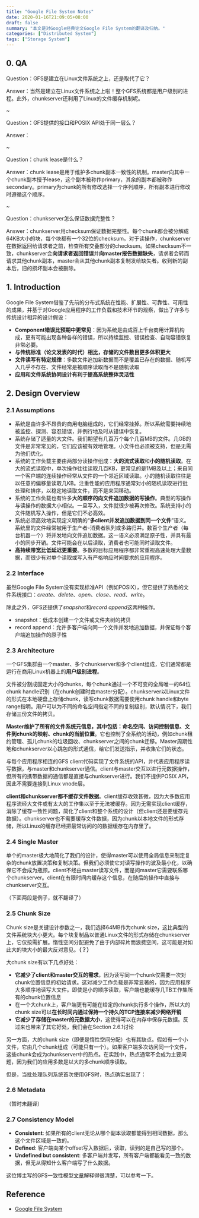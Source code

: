 ```yaml
---
title: "Google File System Notes"
date: 2020-01-16T21:09:05+08:00
draft: false
summary: "本文是对Google经典论文Google File System的翻译及归纳。"
categories: ["Distributed System"]
tags: ["Storage System"]
---
```


## 0. QA

Question：GFS是建立在Linux文件系统之上，还是取代了它？

Answer：当然是建立在Linux文件系统之上啦！整个GFS系统都是用户级别的进程。此外，chunkserver还利用了Linux的文件缓存机制呢。

~

Question：GFS提供的接口和POSIX API处于同一层么？

Answer：

~

Question：chunk lease是什么？

Answer：chunk lease是用于维护多chunk副本一致性的机制。master向其中一个chunk副本授予lease，这个副本被称作primary，其余的副本都被称作secondary。primary为chunk的所有修改选择一个序列顺序，所有副本进行修改时遵循这个顺序。

~

Question：chunkserver怎么保证数据完整性？

Answer：chunkserver用checksum保证数据完整性。每个chunk都会被分解成64KB大小的块，每个块都有一个32位的checksum。对于读操作，chunkserver在数据返回给请求者之前，检查所有交叠部分的checksum。如果checksum不一致，chunkserver会**向请求者返回错误**并**向master报告数据缺失**，请求者会转而请求其他chunk副本，master会从其他chunk副本复制发给缺失者。收到新的副本后，旧的损坏副本会被删除。

## 1. Introduction

Google File System借鉴了先前的分布式系统在性能、扩展性、可靠性、可用性的成果，并基于对Google应用程序的工作负载和技术环节的观察，做出了许多与传统设计相异的设计假设：

* **Component错误比预期中更常见**：因为系统是由成百上千台商用计算机构成，更有可能出现各种各样的错误，所以持续监控、错误检查、自动容错恢复非常必要。
* **与传统标准（论文发表的时代）相比，存储的文件数目更多体积更大**
* **文件读写有特定规律**：多数文件追加新数据而不是覆盖已存在的数据、随机写入几乎不存在、文件经常是被顺序读取而不是随机读取
* **应用和文件系统协同设计有利于提高系统整体灵活性**

## 2. Design Overview

### 2.1 Assumptions

* 系统是由许多不昂贵的商用电脑组成的，它们经常挂掉。所以系统需要持续地被监控、探测、容忍错误，并例行地及时从错误中恢复。
* 系统存储了适量的大文件。我们期望有几百万个每个几百MB的文件。几GB的文件是非常常见的，它们应该被有效地管理。小文件也必须被支持，但是无需为他们优化。
* 系统的工作负载主要由两部分读操作组成：**大的流式读取**和**小的随机读取**。在大的流式读取中，单次操作往往读取几百KB，更常见的是1MB及以上；来自同一个客户端的连续操作经常从文件的一个邻近区域读取。小的随机读取往往是以任意的偏移量读取几KB。注重性能的应用程序通常对小的随机读取进行批处理和排序，以稳定地读取文件，而不是来回移动。
* 系统的工作负载也有许多**大的顺序的向文件追加数据的写操作**。典型的写操作与读操作的数据大小相似。一旦写入，文件就很少被再次修改。系统支持小的文件随机写入操作，但是它们不必高效。
* 系统必须高效地实现定义明确的“**多client并发追加数据到同一个文件**”语义。系统里的文件经常被用于生产者-消费者队列或多路归并。数百个生产者（每台机器一个）将并发地向文件追加数据。这一语义必须满足原子性，并具有最小的同步开销。文件可能会在以后读取，消费者也可能同时读取文件。
* **高持续带宽比低延迟更重要**。多数的目标应用程序都非常重视高速处理大量数据，而很少有对单个读取或写入有严格响应时间要求的应用程序。

### 2.2 Interface

虽然Google File System没有实现标准API（例如POSIX），但它提供了熟悉的文件系统接口：*create*、*delete*、*open*、*close*、*read*、*write*。

除此之外，GFS还提供了*snapshot*和*record append*这两种操作。

* snapshot：低成本创建一个文件或文件夹树的拷贝
* record append：允许多客户端向同一个文件并发地追加数据，并保证每个客户端追加操作的原子性

### 2.3 Architecture

一个GFS集群由一个master、多个chunkserver和多个client组成，它们通常都是运行在商用Linux机器上的**用户级别进程**。

文件被分割成固定大小的chunks，每个chunk通过一个不可变的全局唯一的64位chunk handle识别（在chunk创建时由master分配）。chunkserver以Linux文件的形式在本地硬盘上存储chunk，读写chunk数据需要使用chunk handle和byte range指明。用户可以为不同的命名空间指定不同的复制级别，默认情况下，我们存储三份文件的拷贝。

**Master维护了所有的文件系统元信息，其中包括：命名空间、访问控制信息、文件到chunk的映射、chunk的当前位置**。它也控制了全系统的活动，例如chunk租约管理、孤儿chunk的垃圾回收、chunkserver之间的chunk迁移。Master周期性地和chunkserver以心跳包的形式通信，给它们发送指示，并收集它们的状态。

与每个应用程序相连的GFS client代码实现了文件系统的API，并代表应用程序读写数据，与master和chunkserver通信。client与master交互以进行元数据操作，但所有的携带数据的通信都是直接与chunkserver进行。我们不提供POSIX API，因此不需要连接到Linux vnode层。

**client和chunkserver都不缓存文件数据**。client缓存收效甚微，因为大多数应用程序流经大文件或有太大的工作集以至于无法被缓存。因为无需实现client缓存，消除了缓存一致性问题，简化了client和整个系统的设计（但client还是要缓存元数据）。chunkserver也不需要缓存文件数据，因为chunk以本地文件的形式存储，所以Linux的缓存已经把最常访问的的数据缓存在内存里了。

### 2.4 Single Master

单个的master极大地简化了我们的设计，使得master可以使用全局信息来制定复杂的chunk放置决策和复制决策。但我们必须使它对读写操作的波及最小化，以确保它不会成为瓶颈。client不经由master读写文件，而是问master它需要联系哪个chunkserver。client在有限时间内缓存这个信息，在随后的操作中直接与chunkserver交互。

（下面两段是例子，就不翻译了）

### 2.5 Chunk Size

Chunk size是关键设计参数之一，我们选择64MB作为chunk size，这比典型的文件系统块大小更大。每个块复制品以普通Linux文件的形式存储在chunkserver上，它仅按需扩展。惰性空间分配避免了由于内部碎片而浪费空间，这可能是对如此大的块大小的最大反对意见。**（？）**

大chunk size有以下几点好处：

* **它减少了client和master交互的需求**，因为读写同一个chunk仅需要一次对chunk位置信息的初始请求。这对减少工作负载是非常显著的，因为应用程序大多顺序地读写大文件。即使是小的顺序读取，客户端也能缓存几TB工作集所有的chunk位置信息
* 在一个大chunk上，客户端更有可能在给定的chunk执行多个操作，所以大的chunk size可以**在长时间内通过保持一个持久的TCP连接来减少网络开销**
* **它减少了存储在master的元数据大小**，这使得可以在内存中保存元数据。反过来也带来了其它好处，我们会在Section 2.6.1讨论

另一方面，大的chunk size（即便是惰性空间分配）也有其缺点。假如有一个小文件，它由几个chunk组成（可能只有一个）。如果客户端多次访问同一个文件，这些chunk会成为chunkserver中的热点。在实践中，热点通常不会成为主要问题，因为我们的应用多数是以大的多chunk顺序读取。

但是，当批处理队列系统首次使用GFS时，热点确实出现了：

### 2.6 Metadata

（暂时未翻译）

### 2.7 Consistency Model

* **Consistent**: 如果所有的client无论从哪个副本读取都能得到相同数据，那么这个文件区域是一致的。
* **Defined**: 客户端向某个offset写入数据后，读取，读到的是自己写的那个。
* **Undefined but consistent**: 多客户端并发写，所有客户端都能看见一致的数据，但无从得知什么客户端写了什么数据。

这位博主写的GFS一致性模型[文章]( https://www.leeif.me/2019/07/gfs-consistency.html )解释得很清楚，可以参考一下。

## Reference

* [Google File System]( https://static.googleusercontent.com/media/research.google.com/en//archive/gfs-sosp2003.pdf )

